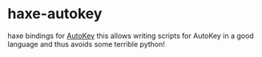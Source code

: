 # haxe-autokey
haxe bindings for [AutoKey](https://autokey.github.io/)
this allows writing scripts for AutoKey in a good language and thus avoids some terrible python!

